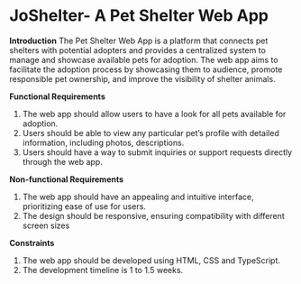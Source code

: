 # JoShelter- A Pet Shelter Web App

**Introduction**
The Pet Shelter Web App is a platform that connects pet shelters with potential adopters and provides a centralized system to manage and showcase available pets for adoption. The web app aims to facilitate the adoption process by showcasing them to audience, promote responsible pet ownership, and improve the visibility of shelter animals.

**Functional Requirements**
1.	The web app should allow users to have a look for all pets available for adoption.
2.	Users should be able to view any particular pet’s profile with detailed information, including photos, descriptions.
3.	Users should have a way to submit inquiries or support requests directly through the web app.

**Non-functional Requirements**
1.	The web app should have an appealing and intuitive interface, prioritizing ease of use for users.
2.	The design should be responsive, ensuring compatibility with different screen sizes

**Constraints**
1.	The web app should be developed using HTML, CSS and TypeScript.
2.	The development timeline is 1 to 1.5 weeks.
